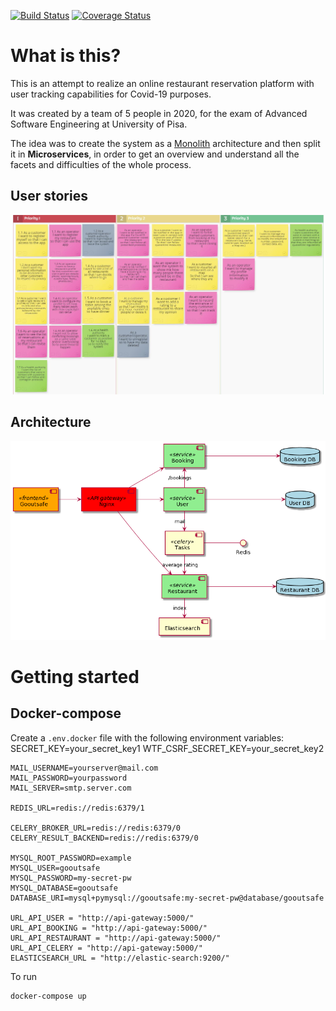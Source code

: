 [![Build Status](https://travis-ci.org/reuseman/GoOutSafe.svg?branch=main)](https://travis-ci.org/reuseman/GoOutSafe) [![Coverage Status](https://coveralls.io/repos/github/reuseman/GoOutSafe/badge.svg?branch=main)](https://coveralls.io/github/reuseman/GoOutSafe?branch=main) 

# What is this?
This is an attempt to realize an online restaurant reservation platform with user tracking capabilities for Covid-19 purposes.

It was created by a team of 5 people in 2020, for the exam of Advanced Software Engineering at University of Pisa. 

The idea was to create the system as a [Monolith][1] architecture and then split it in **Microservices**, in order to get an overview and understand all the facets and difficulties of the whole process.

## User stories
![](docs/user-stories.png)

## Architecture
![](docs/architecture.png)

# Getting started

## Docker-compose
Create a `.env.docker` file with the following environment variables:
    SECRET_KEY=your_secret_key1
    WTF_CSRF_SECRET_KEY=your_secret_key2

    MAIL_USERNAME=yourserver@mail.com
    MAIL_PASSWORD=yourpassword
    MAIL_SERVER=smtp.server.com 

    REDIS_URL=redis://redis:6379/1

    CELERY_BROKER_URL=redis://redis:6379/0
    CELERY_RESULT_BACKEND=redis://redis:6379/0

    MYSQL_ROOT_PASSWORD=example
    MYSQL_USER=gooutsafe
    MYSQL_PASSWORD=my-secret-pw
    MYSQL_DATABASE=gooutsafe
    DATABASE_URI=mysql+pymysql://gooutsafe:my-secret-pw@database/gooutsafe

    URL_API_USER = "http://api-gateway:5000/"
    URL_API_BOOKING = "http://api-gateway:5000/"
    URL_API_RESTAURANT = "http://api-gateway:5000/"
    URL_API_CELERY = "http://api-gateway:5000/"
    ELASTICSEARCH_URL = "http://elastic-search:9200/"

To run

    docker-compose up


[1]: https://github.com/Squad002/GoOutSafe-Monolith